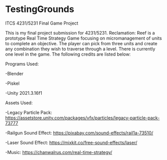 # TestingGrounds
ITCS 4231/5231 Final Game Project

This is my final project submission for 4231/5231. Reclamation: Reef is a prototype Real Time Strategy Game focusing on micromanagement of units to complete an objective. The player can pick from three units and create any combination they wish to traverse through a level. There is currently one level in the game. The following credits are listed below:

Programs Used: 

-Blender

-Piskel

-Unity 2021.3.16f1

Assets Used:

-Legacy Particle Pack: https://assetstore.unity.com/packages/vfx/particles/legacy-particle-pack-73777

-Railgun Sound Effect: https://pixabay.com/sound-effects/rail1a-73510/

-Laser Sound Effect: https://mixkit.co/free-sound-effects/laser/

-Music: https://chanwalrus.com/real-time-strategy/

